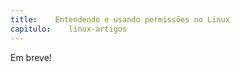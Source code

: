 ```yaml
---
title:    Entendendo e usando permissões no Linux
capitulo:    linux-artigos
---
```


Em breve!

<!--
http://www.infowester.com/linuxpermissoes.php
http://www.programacaoprogressiva.net/2012/08/linux-permissao-de-leitura-escrita-e_19.html
http://wiki.locaweb.com.br/pt-br/Alterando_a_permiss%C3%A3o_de_pastas_em_Linux
-->